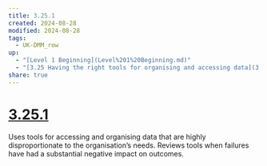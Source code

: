 ```yaml
---
title: 3.25.1
created: 2024-08-28
modified: 2024-08-28
tags:
  - UK-DMM_row
up:
  - "[Level 1 Beginning](Level%201%20Beginning.md)"
  - "[3.25 Having the right tools for organising and accessing data](3.25%20Having%20the%20right%20tools%20for%20organising%20and%20accessing%20data.md)"
share: true
---
```

# [3.25.1](3.25.1.md)

Uses tools for accessing and organising data that are highly disproportionate to the organisation’s needs. Reviews tools when failures have had a substantial negative impact on outcomes.

